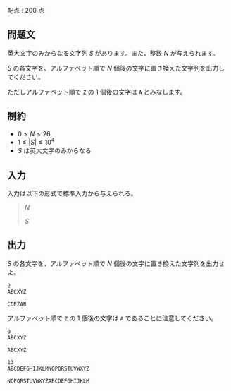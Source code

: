 配点 : $200$ 点

## 問題文

英大文字のみからなる文字列 $S$ があります。また、整数 $N$ が与えられます。

$S$ の各文字を、アルファベット順で $N$ 個後の文字に置き換えた文字列を出力してください。

ただしアルファベット順で `Z` の $1$ 個後の文字は `A` とみなします。

## 制約

- $0 \leq N \leq 26$
- $1 \leq |S| \leq 10^4$
- $S$ は英大文字のみからなる

## 入力

入力は以下の形式で標準入力から与えられる。

> $N$
> 
> $S$

## 出力

$S$ の各文字を、アルファベット順で $N$ 個後の文字に置き換えた文字列を出力せよ。

```input1
2
ABCXYZ
```

```output1
CDEZAB
```

アルファベット順で `Z` の $1$ 個後の文字は `A` であることに注意してください。

```input2
0
ABCXYZ
```

```output2
ABCXYZ
```

```input3
13
ABCDEFGHIJKLMNOPQRSTUVWXYZ
```

```output3
NOPQRSTUVWXYZABCDEFGHIJKLM
```